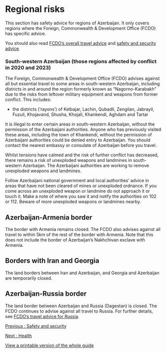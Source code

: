 # Regional risks

This section has safety advice for regions of Azerbaijan. It only covers regions where the Foreign, Commonwealth & Development Office (FCDO) has specific advice.

You should also read [FCDO’s overall travel advice](/foreign-travel-advice/azerbaijan) and [safety and security advice](/foreign-travel-advice/azerbaijan/safety-and-security).

### South-western Azerbaijan (those regions affected by conflict in 2020 and 2023)

The Foreign, Commonwealth & Development Office (FCDO) advises against all but essential travel to some areas in south-western Azerbaijan, including districts in and around the region formerly known as “Nagorno-Karabakh” due to the risks from leftover military equipment and weapons from former conflict. This includes:

* the districts (‘rayons’) of Kelbajar, Lachin, Qubadli, Zengilan, Jabrayil, Fuzuli, Khojavand, Shusha, Khojali, Khankendi, Aghdam and Tartar

It is illegal to enter certain areas in south-western Azerbaijan, without the permission of the Azerbaijani authorities. Anyone who has previously visited these areas, including the town of Khankendi, without the permission of Azerbaijani authorities could be denied entry to Azerbaijan. You should contact the nearest embassy or consulate of Azerbaijan before you travel.

Whilst tensions have calmed and the risk of further conflict has decreased, there remains a risk of unexploded weapons and landmines in south-western Azerbaijan. The Azerbaijani authorities are working to remove unexploded weapons and landmines.

Follow Azerbaijani national government and local authorities’ advice in areas that have not been cleared of mines or unexploded ordnance. If you come across an unexploded weapon or landmine do not approach it or touch it. Make a note of where you saw it and notify the authorities on 102 or 112. Beware of more unexploded weapons or landmines nearby.

## Azerbaijan-Armenia border

The border with Armenia remains closed. The FCDO also advises against all travel to within 5km of the rest of the border with Armenia. Note that this does not include the border of Azerbaijan’s Nakhchivan exclave with Armenia.

## Borders with Iran and Georgia

The land borders between Iran and Azerbaijan, and Georgia and Azerbaijan are temporarily closed.

## Azerbaijan-Russia border

The land border between Azerbaijan and Russia (Dagestan) is closed. The FCDO continues to advise against all travel to Russia. For further details, see [FCDO’s travel advice for Russia](/foreign-travel-advice/russia).

[Previous
:
Safety and security](/foreign-travel-advice/azerbaijan/safety-and-security)

[Next
:
Health](/foreign-travel-advice/azerbaijan/health)

[View a printable version of the whole guide](/foreign-travel-advice/azerbaijan/print)